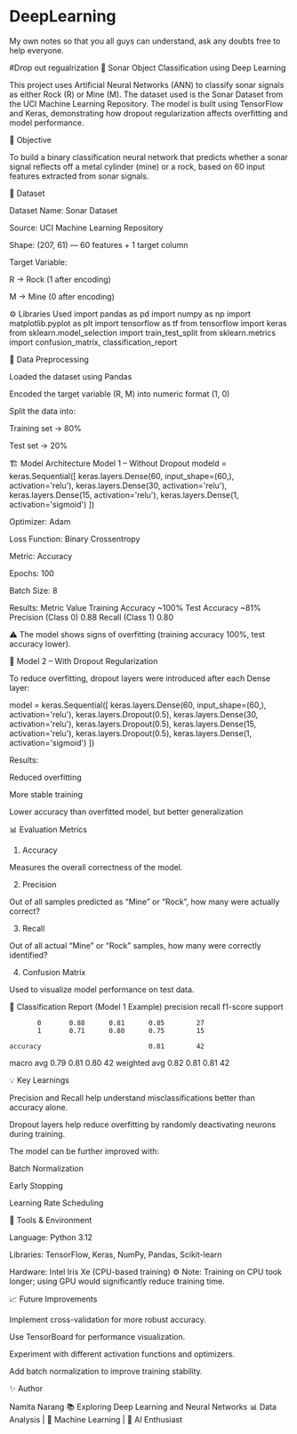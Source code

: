 # DeepLearning
My own notes so that you all guys can understand, ask any doubts free to help everyone.

#Drop out regualrization
🔬 Sonar Object Classification using Deep Learning

This project uses Artificial Neural Networks (ANN) to classify sonar signals as either Rock (R) or Mine (M).
The dataset used is the Sonar Dataset from the UCI Machine Learning Repository.
The model is built using TensorFlow and Keras, demonstrating how dropout regularization affects overfitting and model performance.

🧠 Objective

To build a binary classification neural network that predicts whether a sonar signal reflects off a metal cylinder (mine) or a rock, based on 60 input features extracted from sonar signals.

📁 Dataset

Dataset Name: Sonar Dataset

Source: UCI Machine Learning Repository

Shape: (207, 61) — 60 features + 1 target column

Target Variable:

R → Rock (1 after encoding)

M → Mine (0 after encoding)

⚙️ Libraries Used
import pandas as pd
import numpy as np
import matplotlib.pyplot as plt
import tensorflow as tf
from tensorflow import keras
from sklearn.model_selection import train_test_split
from sklearn.metrics import confusion_matrix, classification_report

🧩 Data Preprocessing

Loaded the dataset using Pandas

Encoded the target variable (R, M) into numeric format (1, 0)

Split the data into:

Training set → 80%

Test set → 20%

🏗️ Model Architecture
Model 1 – Without Dropout
modeld = keras.Sequential([
    keras.layers.Dense(60, input_shape=(60,), activation='relu'),
    keras.layers.Dense(30, activation='relu'),
    keras.layers.Dense(15, activation='relu'),
    keras.layers.Dense(1, activation='sigmoid')
])


Optimizer: Adam

Loss Function: Binary Crossentropy

Metric: Accuracy

Epochs: 100

Batch Size: 8

Results:
Metric	Value
Training Accuracy	~100%
Test Accuracy	~81%
Precision (Class 0)	0.88
Recall (Class 1)	0.80

⚠️ The model shows signs of overfitting (training accuracy 100%, test accuracy lower).

🧪 Model 2 – With Dropout Regularization

To reduce overfitting, dropout layers were introduced after each Dense layer:

model = keras.Sequential([
    keras.layers.Dense(60, input_shape=(60,), activation='relu'),
    keras.layers.Dropout(0.5),
    keras.layers.Dense(30, activation='relu'),
    keras.layers.Dropout(0.5),
    keras.layers.Dense(15, activation='relu'),
    keras.layers.Dropout(0.5),
    keras.layers.Dense(1, activation='sigmoid')
])

Results:

Reduced overfitting

More stable training

Lower accuracy than overfitted model, but better generalization

📊 Evaluation Metrics
1. Accuracy

Measures the overall correctness of the model.

2. Precision

Out of all samples predicted as “Mine” or “Rock”, how many were actually correct?

3. Recall

Out of all actual “Mine” or “Rock” samples, how many were correctly identified?

4. Confusion Matrix

Used to visualize model performance on test data.

🧾 Classification Report (Model 1 Example)
              precision    recall  f1-score   support

           0       0.88      0.81      0.85        27
           1       0.71      0.80      0.75        15

    accuracy                           0.81        42
   macro avg       0.79      0.81      0.80        42
weighted avg       0.82      0.81      0.81        42

💡 Key Learnings

Precision and Recall help understand misclassifications better than accuracy alone.

Dropout layers help reduce overfitting by randomly deactivating neurons during training.

The model can be further improved with:

Batch Normalization

Early Stopping

Learning Rate Scheduling

🧰 Tools & Environment

Language: Python 3.12

Libraries: TensorFlow, Keras, NumPy, Pandas, Scikit-learn

Hardware: Intel Iris Xe (CPU-based training)
⚙️ Note: Training on CPU took longer; using GPU would significantly reduce training time.

📈 Future Improvements

Implement cross-validation for more robust accuracy.

Use TensorBoard for performance visualization.

Experiment with different activation functions and optimizers.

Add batch normalization to improve training stability.

✨ Author

Namita Narang
📚 Exploring Deep Learning and Neural Networks
📊 Data Analysis | 🧠 Machine Learning | 🧩 AI Enthusiast
